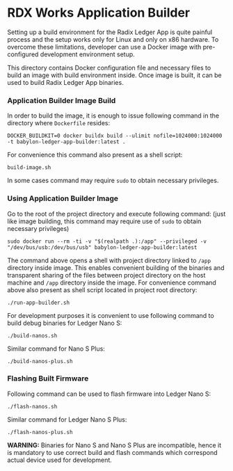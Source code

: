 # RDX Works Application Builder

Setting up a build environment for the Radix Ledger App is quite painful process and the setup works only for
Linux and only on x86 hardware. To overcome these limitations, developer can use a Docker image with pre-configured
development environment setup.

This directory contains Docker configuration file and necessary files to build an image with build environment inside.
Once image is built, it can be used to build Radix Ledger App binaries.

### Application Builder Image Build

In order to build the image, it is enough to issue following command in the directory where `Dockerfile` resides:

```shell
DOCKER_BUILDKIT=0 docker buildx build --ulimit nofile=1024000:1024000 -t babylon-ledger-app-builder:latest .
```
For convenience this command also present as a shell script:
```shell
build-image.sh
```
In some cases command may require `sudo` to obtain necessary privileges.

### Using Application Builder Image

Go to the root of the project directory and execute following command:
(just like image building, this command may require use of `sudo` to obtain necessary privileges)

```shell
sudo docker run --rm -ti -v "$(realpath .):/app" --privileged -v "/dev/bus/usb:/dev/bus/usb" babylon-ledger-app-builder:latest
```

The command above opens a shell with project directory linked to `/app` directory inside image.
This enables convenient building of the binaries and transparent sharing of the files between project directory on the
host machine and `/app` directory inside the image.
For convenience command above also present as shell script located in project root directory:
```shell
./run-app-builder.sh
```

For development purposes it is convenient to use following command to build debug binaries for Ledger Nano S:
```shell
./build-nanos.sh
```
Similar command for Nano S Plus:
```shell
./build-nanos-plus.sh
```

### Flashing Built Firmware
Following command can be used to flash firmware into Ledger Nano S:
```shell
./flash-nanos.sh
```
Similar command for Ledger Nano S Plus:
```shell
./flash-nanos-plus.sh
```
__WARNING:__ Binaries for Nano S and Nano S Plus are incompatible, hence it is mandatory to use correct build and flash 
commands which correspond actual device used for development.
